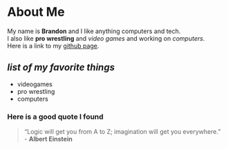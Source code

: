 # **About Me**
My name is **Brandon** and I like anything computers and tech.  
I also like **pro wrestling** and _video games_ and working on _computers_.  
Here is a link to my [github page](https://github.com/brandonh2351).
## _list of my favorite things_
* videogames
* pro wrestling
* computers
### Here is a good quote I found
> “Logic will get you from A to Z; imagination will get you everywhere.” - **Albert Einstein**
